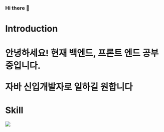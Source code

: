 ### Hi there 👋

<h1>Introduction<h1>
 <div>안녕하세요! 현재 백엔드, 프론트 엔드 공부중입니다.</div><p>
 <div>자바 신입개발자로 일하길 원합니다</div>
 
 <h1>Skill</h1>
<img src="https://img.shields.io/badge/Spring-#6DB33F?style=flat&logo=Spring&logoColor=white"/>
  

